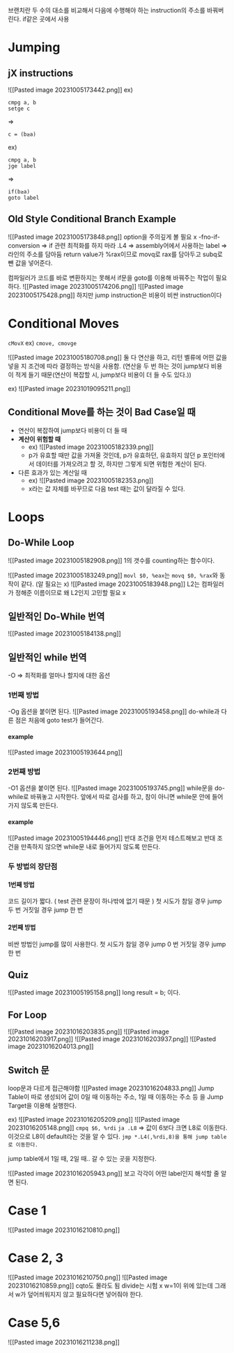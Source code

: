 브랜치란 두 수의 대소를 비교해서 다음에 수행해야 하는 instruction의 주소를 바꿔버린다.
if같은 곳에서 사용
# Jumping
## jX instructions
![[Pasted image 20231005173442.png]]
ex)
```
cmpg a, b
setge c
```
=>
```
c = (b≥a)
```

ex)
```
cmpg a, b
jge label
```
=>
```
if(b≥a)
goto label
```

## Old Style Conditional Branch Example
![[Pasted image 20231005173848.png]]
option을 주의깊게 볼 필요 x
-fno-if-conversion => if 관련 최적화를 하지 마라
.L4 => assembly어에서 사용하는 label => 라인의 주소를 담아둠
return value가 %rax이므로 movq로 rax를 담아두고 subq로 뺀 값을 넣어준다.

컴파일러가 코드를 바로 변환하지는 못해서 if문을 goto를 이용해 바꿔주는 작업이 필요하다.
![[Pasted image 20231005174206.png]]
![[Pasted image 20231005175428.png]]
하지만 jump instruction은 비용이 비싼 instruction이다

# Conditional Moves
`cMovX`
ex) `cmove, cmovge`

![[Pasted image 20231005180708.png]]
둘 다 연산을 하고, 리턴 벨류에 어떤 값을 넣을 지 조건에 따라  결정하는 방식을 사용함. (연산을 두 번 하는 것이 jump보다 비용이 적게 들기 때문(연산이 복잡할 시, jump보다 비용이 더 들 수도 있다.))

ex)
![[Pasted image 20231019095211.png]]

## Conditional Move를 하는 것이 Bad Case일 때
- 연산이 복잡하여 jump보다 비용이 더 들 때
- **계산이 위험할 때**
	- ex) ![[Pasted image 20231005182339.png]]
	- p가 유효할 때만 값을 가져올 것인데, p가 유효하던, 유효하지 않던 p 포인터에서 데이터를 가져오려고 할 것, 하지만 그렇게 되면 위험한 계산이 된다. 
- 다른 효과가 있는 계산일 때 
	- ex) ![[Pasted image 20231005182353.png]]
	- x라는 값 자체를 바꾸므로 다음 test 때는 값이 달라질 수 있다.
 

# Loops
## Do-While Loop
![[Pasted image 20231005182908.png]]
1의 갯수를 counting하는 함수이다.

![[Pasted image 20231005183249.png]]
`movl $0, %eax`는 `movq $0, %rax`와 동작이 같다. (알 필요는 x)
![[Pasted image 20231005183948.png]]
L2는 컴파일러가 정해준 이름이므로 왜 L2인지 고민할 필요 x

## 일반적인 Do-While 번역
![[Pasted image 20231005184138.png]]
## 일반적인 while 번역
-O => 최적화를 얼마나 할지에 대한 옵션
### 1번째 방법
-Og 옵션을 붙이면 된다.
![[Pasted image 20231005193458.png]]
do-while과 다른 점은 처음에 goto test가 들어간다.
#### example
![[Pasted image 20231005193644.png]]

### 2번째 방법
-O1 옵션을 붙이면 된다.
![[Pasted image 20231005193745.png]]
while문을 do-while로 바꿔놓고 시작한다.
앞에서 따로 검사를 하고, 참이 아니면 while문 안에 들어가지 않도록 만든다.

#### example
![[Pasted image 20231005194446.png]]
반대 조건을 먼저 테스트해보고 반대 조건을 만족하지 않으면 while문 내로 들어가지 않도록 만든다.

### 두 방법의 장단점
#### 1번째 방법
코드 길이가 짧다. ( test 관련 문장이 하나밖에 없기 때문 )
첫 시도가 참일 경우 jump 두 번
거짓일 경우 jump 한 번 

#### 2번째 방법
비싼 방법인 jump를 많이 사용한다.
첫 시도가 참일 경우 jump 0 번
거짓일 경우 jump 한 번 

## Quiz
![[Pasted image 20231005195158.png]]
long result = b; 이다.
## For Loop
![[Pasted image 20231016203835.png]]
![[Pasted image 20231016203917.png]]
![[Pasted image 20231016203937.png]]
![[Pasted image 20231016204013.png]]

## Switch 문
loop문과 다르게 접근해야함
![[Pasted image 20231016204833.png]]
Jump Table이 따로 생성되어 값이 0일 때 이동하는 주소, 1일 때 이동하는 주소 등 을 Jump Target을 이용해 실행한다.

ex)
![[Pasted image 20231016205209.png]]
![[Pasted image 20231016205148.png]]
`cmpq $6, %rdi`
`ja .L8` => 값이 6보다 크면 L8로 이동한다. 이것으로 L8이 default라는 것을 알 수 있다.
`jmp *.L4(,%rdi,8)을 통해 jump table로 이동한다.`

jump table에서 1일 때, 2일 때.. 갈 수 있는 곳을 지정한다.

![[Pasted image 20231016205943.png]]
보고 각각이 어떤 label인지 해석할 줄 알면 된다.

# Case 1
![[Pasted image 20231016210810.png]]
# Case 2, 3
![[Pasted image 20231016210750.png]]
![[Pasted image 20231016210859.png]]
cqto도 몰라도 됨 divide는 시험 x
w=1이 위에 있는데 그래서 w가 덮어씌워지지 않고 필요하다면 넣어줘야 한다.
# Case 5,6
![[Pasted image 20231016211238.png]]









